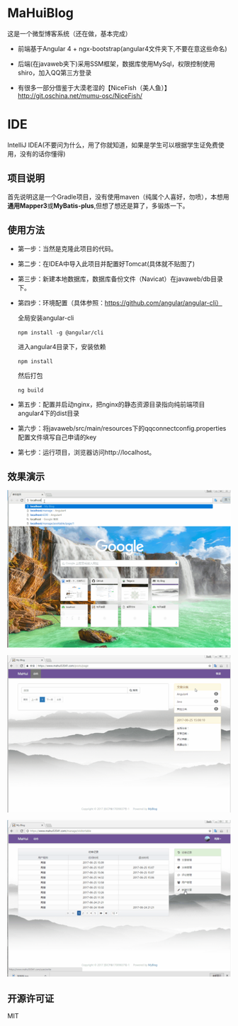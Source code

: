 # MaHuiBlog
这是一个微型博客系统（还在做，基本完成）

- 前端基于Angular 4 + ngx-bootstrap(angular4文件夹下,不要在意这些命名)

- 后端(在javaweb夹下)采用SSM框架，数据库使用MySql，权限控制使用shiro，加入QQ第三方登录

- 有很多一部分借鉴于大漠老湿的【NiceFish（美人鱼）】http://git.oschina.net/mumu-osc/NiceFish/

# IDE

IntelliJ IDEA(不要问为什么，用了你就知道，如果是学生可以根据学生证免费使用，没有的话你懂得)

## 项目说明

首先说明这是一个Gradle项目，没有使用maven（纯属个人喜好，勿喷），本想用**通用Mapper3**或**MyBatis-plus**,但想了想还是算了，多锻炼一下。

## 使用方法

- 第一步：当然是克隆此项目的代码。

- 第二步：在IDEA中导入此项目并配置好Tomcat(具体就不贴图了)

- 第三步：新建本地数据库，数据库备份文件（Navicat）在javaweb/db目录下。

- 第四步：环境配置（具体参照：https://github.com/angular/angular-cli）

    全局安装angular-cli

    `npm install -g @angular/cli`

    进入angular4目录下，安装依赖

    `npm install`
    
    然后打包
    
    `ng build`

- 第五步：配置并启动nginx，把nginx的静态资源目录指向纯前端项目angular4下的dist目录

- 第六步：将javaweb/src/main/resources下的qqconnectconfig.properties配置文件填写自己申请的key

- 第七步：运行项目，浏览器访问http://localhost。

## 效果演示

![](doc/img/first.gif)

![](doc/img/second.gif)

![](doc/img/third.gif)

## 开源许可证
 MIT




